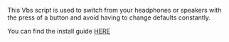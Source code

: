 This Vbs script is used to switch from your headphones or speakers with the press of a button and avoid having to change defaults constantly.

You can find the install guide [HERE](https://github.com/Termlink/Toggle-Audio-Via-Macro/wiki/How-to-Use-Install) 
